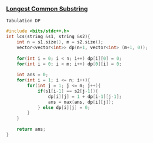 ### [Longest Common Substring](https://www.codingninjas.com/codestudio/problems/longest-common-substring_1235207?source=youtube&campaign=striver_dp_videos&utm_source=youtube&utm_medium=affiliate&utm_campaign=striver_dp_videos&leftPanelTab=1)

```Tabulation DP```

```cpp
#include <bits/stdc++.h> 
int lcs(string &s1, string &s2){
	int n = s1.size(), m = s2.size();
    vector<vector<int>> dp(n+1, vector<int> (m+1, 0));
    
    for(int i = 0; i < n; i++) dp[i][0] = 0;
    for(int i = 0; i < m; i++) dp[0][i] = 0;
    
    int ans = 0;
    for(int i = 1; i <= n; i++){
        for(int j = 1; j <= m; j++){
            if(s1[i-1] == s2[j-1]){
                dp[i][j] = 1 + dp[i-1][j-1];
                ans = max(ans, dp[i][j]);
            } else dp[i][j] = 0;
        }
    }
    
    return ans;
}
```
